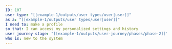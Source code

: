 ```yaml
---
ID: 107
user type: "[[example-1/outputs/user types/user|user]]"
as a: "[[example-1/outputs/user types/user|user]]"
I need to: make a profile
so that: I can access my personalized settings and history
user journey stage: "[[example-1/outputs/user-journey/phases/phase-2]]"
who is: new to the system
---
```


